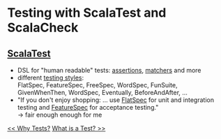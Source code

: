 # Testing with ScalaTest and ScalaCheck

## [ScalaTest](http://scalatest.org/)
* DSL for "human readable" tests: [assertions](http://scalatest.org/user_guide/using_assertions),
[matchers](http://scalatest.org/user_guide/using_matchers) and more
* different [testing styles](http://scalatest.org/user_guide/selecting_a_style):  
FlatSpec, FeatureSpec, FreeSpec, WordSpec, FunSuite, GivenWhenThen, WordSpec, Eventually, BeforeAndAfter, ...
* "If you don't enjoy shopping: ... use [FlatSpec](http://doc.scalatest.org/2.2.1/#org.scalatest.FlatSpec)
for unit and integration testing
and [FeatureSpec](http://doc.scalatest.org/2.2.1/#org.scalatest.FeatureSpec) for acceptance testing."  
-> fair enough enough for me

[<< Why Tests?](Testing1-WhyTests.md) [What is a Test? >>](Testing3-WhatIsATest.md)